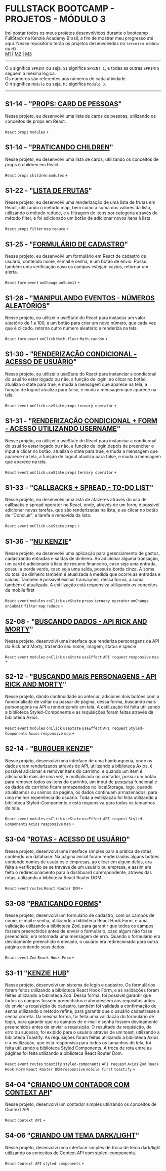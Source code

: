 # FULLSTACK BOOTCAMP - PROJETOS - MÓDULO 3
Irei postar todos os meus projetos desenvolvidos durante o bootcamp FullStack na Kenzie Academy Brasil, a fim de mostrar meu progresso até aqui. Nesse repositório terão os projetos desenvolvidos no `terceiro módulo` ou `M3`<br />
[M1](https://github.com/mariaclaratabosa/M1-PROJETOS) | [M2](https://github.com/mariaclaratabosa/M2-PROJETOS) | [M3](https://github.com/mariaclaratabosa/M3-PROJETOS)
<hr />

O `S` significa `SPRINT` ou seja, `S1` significa `SPRINT 1`, e todas as outras `SPRINTS` seguem a mesma lógica.<br />
Os números são referentes aos números de cada atividade.<br />
O `M` significa `Módulo` ou seja, `M3` significa `Módulo 3`.
<hr />

## S1-14 - "[PROPS: CARD DE PESSOAS](https://props-cards-de-pessoas.vercel.app/)"
Nesse projeto, eu desenvolvi uma lista de cards de pessoas, utilizando os conceitos de props em React. <br />
<br />
`React` `props` `modules` `+`

## S1-14 - "[PRATICANDO CHILDREN](https://praticando-children-react.vercel.app/)"
Nesse projeto, eu desenvolvi uma lista de cards, utilizando os conceitos de props e children em React. <br />
<br />
`React` `props` `children` `modules` `+`

## S1-22 - "[LISTA DE FRUTAS](https://lista-de-frutas-eight-smoky.vercel.app/)"
Nesse projeto, eu desenvolvi uma renderização de uma lista de frutas em React, utilizando o método map, bem como a soma dos valores da lista, utilizando o método reduce, e a filtragem de itens por categoria através do método filter, e foi adicionado um botão de adicionar novos itens à lista. <br />
<br />
`React` `props` `filter` `map` `reduce` `+`

## S1-25 - "[FORMULÁRIO DE CADASTRO](https://formulario-de-cadastro-orcin.vercel.app/)"
Nesse projeto, eu desenvolvi um formulário em React de cadastro de usuário, contendo nome, e-mail e senha, e um botão de envio. Possui também uma verificação caso os campos estejam vazios, retornar um alerta. <br />
<br />
`React` `form` `event` `onChange` `onSubmit` `+`

## S1-26 - "[MANIPULANDO EVENTOS - NÚMEROS ALEATÓRIOS](https://gerando-numeros-aleatorios.vercel.app/)"
Nesse projeto, eu utilizei o useState do React para instaciar um valor aleatório de 1 a 100, e um botão para criar um novo número, que cada vez que é clicado, retorna outro número aleatório e renderiza na tela. <br />
<br />
`React` `form` `event` `onClick` `Math.floor` `Math.random` `+`

## S1-30 - "[RENDERIZAÇÃO CONDICIONAL - ACESSO DE USUÁRIO](https://acesso-de-usuario-steel.vercel.app/)"
Nesse projeto, eu utilizei o useState do React para instanciar a condiconal do usuário estar logado ou não, a função de login, ao clicar no botão, atualiza o state para true, e muda a mensagem que aparece na tela, a função de logout atualiza para false, e muda a mensagem que aparece na tela. <br />
<br />
`React` `event` `onClick` `useState` `props` `ternary operator` `+`

## S1-31 - "[RENDERIZAÇÃO CONDICIONAL + FORM - ACESSO UTILIZANDO USERNAME](https://acesso-com-username-theta.vercel.app/)"
Nesse projeto, eu utilizei o useState do React para instanciar a condiconal do usuário estar logado ou não, a função de login,depois de preencher o input e clicar no botão, atualiza o state para true, e muda a mensagem que aparece na tela, a função de logout atualiza para false, e muda a mensagem que aparece na tela. <br />
<br />
`React` `event` `onClick` `useState` `props` `ternary operator` `+`

## S1-33 - "[CALLBACKS + SPREAD - TO-DO LIST](https://to-do-list-psi-lac.vercel.app/)"
Nesse projeto, eu desenvolvi uma lista de afazeres através do uso de callbacks e spread operator no React, onde, através de um form, é possível adicionar novas tarefas, que são renderizadas na lista, e ao clicar no botão de "Concluir", a tarefa é removida da lista. <br />
<br />
`React` `event` `onClick` `useState` `props` `+`

## S1-36 - "[NU KENZIE](https://react-entrega-s1-template-nu-kenzie-mariaclaratabosa.vercel.app/)"
Nesse projeto, eu desenvolvi uma aplicação para gerenciamento de gastos, cadastrando entradas e saídas de dinheiro. Ao adicionar alguma transação, um card é adicionado à lista de resumo financeiro, caso seja uma entrada, possui a borda verde, caso seja uma saída, possui a borda cinza. A soma do total de dinheiro também é atualizada à medida que ocorre as entradas e saídas. Também é possível excluir transações, dessa forma, a soma também é atualizada. A estilização está responsiva utilizando os conceitos de mobile first<br />
<br />
`React` `event` `modules` `onClick` `useState` `props` `ternary operator` `onChange` `onSubmit` `filter` `map` `reduce` `+`

## S2-08 - "[BUSCANDO DADOS - API RICK AND MORTY](https://buscando-dados-rickandmorty.vercel.app/)"
Nesse projeto, desenvolvi uma interface que renderiza personagens da API do Rick and Morty, trazendo seu nome, imagem, status e specie<br />
<br />
`React` `event` `modules` `onClick` `useState` `useEffect` `API request` `responsive` `map` `+`

## S2-12 - "[BUSCANDO MAIS PERSONAGENS - API RICK AND MORTY](https://buscando-mais-dados-rickandmorty.vercel.app/)"
Nesse projeto, dando continuidade ao anterior, adicionei dois botões com a funcionaliade de voltar ou passar de página, dessa forma, buscando mais personagens na API e renderizando em tela. A estilização foi feita utilizando a biblioteca Styled-Components e as requisições foram feitas através da biblioteca Axios.<br />
<br />
`React` `event` `modules` `onClick` `useState` `useEffect` `API request` `Styled-Components` `Axios` `responsive` `map` `+`

## S2-14 - "[BURGUER KENZIE](https://react-entrega-template-hamburgueria-da-kenzie-mariaclaratabosa.vercel.app/)"
Nesse projeto, desenvolvi uma interface de uma hamburgueria, onde os dados eram renderizados através de API, utilizando a biblioteca Axios, é possível adicionar e remover itens do carrinho, e quando um item é adicionado mais de uma vez, é multiplicado no contador, possui um botão para remover todos os itens do carrinho, um input de pesquisa funcional e os dados do carrinho ficam armazenados no localStorage, logo, quando atualizamos ou saímos da página, os dados continuam armazenados, para uma melhor experiência do usuário. Toda a estilização foi feita utilizando a biblioteca Styled-Components e está responsiva para todos os tamanhos de tela.<br />
<br />
`React` `event` `modules` `onClick` `useState` `useEffect` `API request` `Styled-Components` `Axios` `responsive` `map` `+`

## S3-04 "[ROTAS - ACESSO DE USUÁRIO](https://rotas-acesso-usuario-navy.vercel.app/)"
Nesse projeto, desenvolvi uma interface simples para a prática de rotas, contendo um database. Na página inicial foram renderizados alguns botões contendo nomes de usuários e empresas, ao clicar em algum deles, era feita a verificação se se travava de um usuário ou empresa, e assim era feito o redirecionamento para a dashboard corerspondente, através das rotas, utilizando a biblioteca React Router DOM. <br />
<br />
`React` `event` `routes`  `React Router DOM` `+`

## S3-08 "[PRATICANDO FORMS](https://praticando-forms-xi-two.vercel.app/)"
Nesse projeto, desenvolvi um formulário de cadastro, com os campos de nome, e-mail e senha, utilizando a biblioteca React Hook Form, e uma validação utilizando a biblioteca Zod, para garantir que todos os campos fossem preenchidos antes de enviar o formulário, caso algum não fosse preenchido, era retornada uma mensagem de erro. Quando o formulário era devidamente preenchido e enviado, o usuário era redirecionado para outra página contendo seus dados. <br />
<br />
`React` `event` `Zod` `Reack Hook Form` `+`

## S3-11 "[KENZIE HUB](https://react-entrega-kenzie-hub-mariaclaratabosa.vercel.app/)"
Nesse projeto, desenvolvi um sistema de login e cadastro. Os formulários foram feitos utilizando a biblioteca React Hook Form, e as validações foram feitas utilizando a biblioteca Zod. Dessa forma, foi possível garantir que todos os campos fossem preenchidos e atendessem aos requisitos antes de enviar a requisição de cadastro, também foi validada a confirmação de senha utilizando o método refine, para garantir que o usuário cadastrasse a senha correta. Da mesma forma, foi feita uma validação do formulário de login, para garantir que os campos de e-mail e senha fossem devidamente preenchidos antes de enviar a requisição. O resultado da requisição, de erro ou sucesso, foi exibido para o usuário através de um toast, utilizando a biblioteca Toastify. As requisições foram feitas utilizando a biblioteca Axios e a estilização, que está responsiva para todos os tamanhos de tela, foi feita utilizando a biblioteca Styled Components. A troca de rota entre as páginas foi feita utilizando a biblioteca React Router Dom. <br />
<br />
`React` `event` `routes` `toastify` `styled-components` `API request` `Axios` `Zod` `Reack Hook Form` `React Router DOM` `responsive` `mobile first` `toastify` `+`

## S4-04 "[CRIANDO UM CONTADOR COM CONTEXT API](https://criando-contador.vercel.app/)"
Nesse projeto, desenvolvi um contador simples utilizando os conceitos de Context API. <br />
<br />
`React` `Context API` `+`

## S4-06 "[CRIANDO UM TEMA DARK/LIGHT](https://tema-light-dark.vercel.app/)"
Nesse projeto, desenvolvi uma interface simples de troca de tema dark/light utilizando os conceitos de Context API com styled-components. <br />
<br />
`React` `Context API` `styled-components` `+`